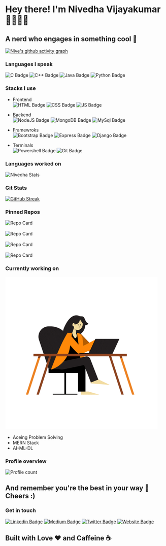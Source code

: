 # Hey there! I'm Nivedha Vijayakumar 👋🏻👩🏻
## A nerd who engages in something cool 🦾

[![Nive's github activity graph](https://github-readme-activity-graph.vercel.app/graph?username=nivevj&theme=github-compact)](https://github.com/ashutosh00710/github-readme-activity-graph)

### Languages I speak
![C Badge](https://img.shields.io/badge/C-00599C?style=for-the-badge&logo=c&logoColor=white)
![C++ Badge](https://img.shields.io/badge/C%2B%2B-00599C?style=for-the-badge&logo=c%2B%2B&logoColor=white)
![Java Badge](https://img.shields.io/badge/Java-ED8B00?style=for-the-badge&logo=java&logoColor=white)
![Python Badge](https://img.shields.io/badge/Python-3776AB?style=for-the-badge&logo=python&logoColor=white)

### Stacks I use
* Frontend </br>
![HTML Badge](https://img.shields.io/badge/HTML5-E34F26?style=for-the-badge&logo=html5&logoColor=white)
![CSS Badge](https://img.shields.io/badge/CSS3-1572B6?style=for-the-badge&logo=css3&logoColor=white)
![JS Badge](https://img.shields.io/badge/JavaScript-F7DF1E?style=for-the-badge&logo=javascript&logoColor=black)</br>

* Backend </br>
![NodeJS Badge](https://img.shields.io/badge/Node.js-43853D?style=for-the-badge&logo=node.js&logoColor=white)
![MongoDB Badge](https://img.shields.io/badge/MongoDB-4EA94B?style=for-the-badge&logo=mongodb&logoColor=white)
![MySql Badge](https://img.shields.io/badge/MySQL-00000F?style=for-the-badge&logo=mysql&logoColor=white)</br>

* Framewroks </br>
![Bootstrap Badge](https://img.shields.io/badge/Bootstrap-563D7C?style=for-the-badge&logo=bootstrap&logoColor=white)
![Express Badge](https://img.shields.io/badge/Express.js-404D59?style=for-the-badge)
![Django Badge](https://img.shields.io/badge/Django-092E20?style=for-the-badge&logo=django&logoColor=white)

* Terminals </br>
![Powershell Badge](https://img.shields.io/badge/powershell-5391FE?style=for-the-badge&logo=powershell&logoColor=white)
![Git Badge](https://img.shields.io/badge/GIT-E44C30?style=for-the-badge&logo=git&logoColor=white)

### Languages worked on
![Nivedha Stats](https://github-readme-stats.vercel.app/api/top-langs/?username=nivevj&theme=blue-green)

### Git Stats

[![GitHub Streak](http://github-readme-streak-stats.herokuapp.com?user=nivevj&theme=dark&background=000000)](https://git.io/streak-stats)<br> 

### Pinned Repos
![Repo Card](https://github-readme-stats.vercel.app/api/pin/?username=nivevj&repo=N-Blog&theme=dark)<br><br>
![Repo Card](https://github-readme-stats.vercel.app/api/pin/?username=nivevj&repo=Contact-List&theme=dark)</br><br>
![Repo Card](https://github-readme-stats.vercel.app/api/pin/?username=nivevj&repo=Face-detection-using-OpenCV&theme=dark)</br><br>
![Repo Card](https://github-readme-stats.vercel.app/api/pin/?username=nivevj&repo=Calorie-Tracker&theme=dark)

### Currently working on
![](https://github.com/nivevj/nivevj/blob/main/giphy.gif)
* Aceing Problem Solving 
* MERN Stack
* AI-ML-DL

### Profile overview 
![Profile count](https://komarev.com/ghpvc/?username=nivevj&color=ff69b4&style=for-the-badge)

## And remember you're the best in your way 🌈 Cheers :)

### Get in touch
[![Linkedin Badge](https://img.shields.io/badge/LinkedIn-0077B5?style=for-the-badge&logo=linkedin&logoColor=white)](https://www.linkedin.com/in/nivedha-vijayakumar)
[![Medium Badge](https://img.shields.io/badge/Medium-12100E?style=for-the-badge&logo=medium&logoColor=white)](https://medium.com/@nivedha_vijayakumar)
[![Twitter Badge](https://img.shields.io/badge/Twitter-1DA1F2?style=for-the-badge&logo=twitter&logoColor=white)](https://twitter.com/nfornive)
[![Website Badge](https://img.shields.io/badge/website-000000?style=for-the-badge&logo=About.me&logoColor=white)](https://nivedhavijayakumar.my.canva.site/nv-website)


## Built with Love ❤ and Caffeine ☕

